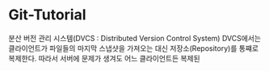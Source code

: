 # Git-Tutorial

분산 버전 관리 시스템(DVCS : Distributed Version Control System)
 DVCS에서는 클라이언트가 파일들의 마지막 스냅샷을 가져오는 대신 저장소(Repository)를 통쨰로 복제한다. 따라서 서버에 문제가 생겨도 어느 클라이언트든 복제된
